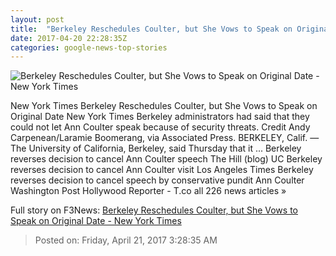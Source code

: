 ```yaml
---
layout: post
title:  "Berkeley Reschedules Coulter, but She Vows to Speak on Original Date - New York Times"
date: 2017-04-20 22:28:35Z
categories: google-news-top-stories
---
```


![Berkeley Reschedules Coulter, but She Vows to Speak on Original Date - New York Times](https://static01.nyt.com/images/2017/04/20/us/21Berkeley--1/21Berkeley--1-facebookJumbo.jpg)

New York Times Berkeley Reschedules Coulter, but She Vows to Speak on Original Date New York Times Berkeley administrators had said that they could not let Ann Coulter speak because of security threats. Credit Andy Carpenean/Laramie Boomerang, via Associated Press. BERKELEY, Calif. — The University of California, Berkeley, said Thursday that it ... Berkeley reverses decision to cancel Ann Coulter speech The Hill (blog) UC Berkeley reverses decision to cancel Ann Coulter visit Los Angeles Times Berkeley reverses decision to cancel speech by conservative pundit Ann Coulter Washington Post Hollywood Reporter - T.co all 226 news articles »


Full story on F3News: [Berkeley Reschedules Coulter, but She Vows to Speak on Original Date - New York Times](http://www.f3nws.com/n/MYbTdB)

> Posted on: Friday, April 21, 2017 3:28:35 AM
